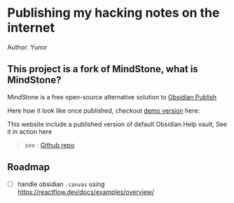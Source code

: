
# Publishing my hacking notes on the internet

Author: Yunor

## This project is a fork of MindStone, what is MindStone?
MindStone is a free open-source alternative solution to [Obsidian Publish](https://obsidian.md/publish)

Here how it look like once published, checkout [demo version](https://mindstone.tuancao.me/) here:

This website include a published version of default Obsidian Help vault, See it in action here 

> see : [Github repo](https://github.com/TuanManhCao/digital-garden)

## Roadmap

- [ ] handle obsidian `.canvas` using https://reactflow.dev/docs/examples/overview/

